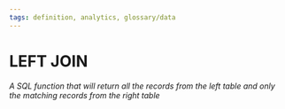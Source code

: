 ```yaml
---
tags: definition, analytics, glossary/data
---
```

#  LEFT JOIN
*A SQL function that will return all the records from the left table and only the matching records from the right table*